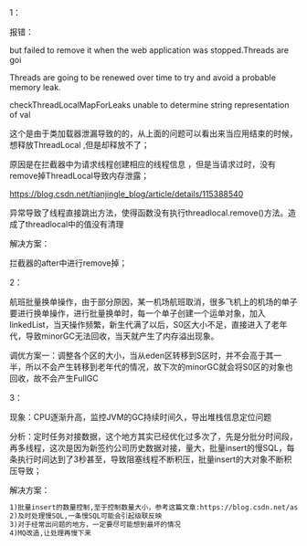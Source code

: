 1：

报错：

but failed to remove it when the web application was stopped.Threads are goi

Threads are going to be renewed over time to try and avoid a probable memory leak.

checkThreadLocalMapForLeaks unable to determine string representation of val

这个是由于类加载器泄漏导致的的，从上面的问题可以看出来当应用结束的时候，想释放ThreadLocal ,但是却释放不了；

原因是在拦截器中为请求线程创建相应的线程信息 ，但是当请求过时，没有remove掉ThreadLocal导致内存泄露；

https://blog.csdn.net/tianjingle_blog/article/details/115388540

异常导致了线程直接跳出方法，使得函数没有执行threadlocal.remove()方法。造成了threadlocal中的值没有清理



解决方案：

拦截器的after中进行remove掉；



2：

航班批量换单操作，由于部分原因，某一机场航班取消，很多飞机上的机场的单子要进行换单操作，进行批量换单时，每一个单子创建一个运单对象，加入linkedList，当天操作频繁，新生代满了以后，S0区大小不足，直接进入了老年代，导致minorGC无法回收，当天就产生了内存溢出现象。



调优方案一：调整各个区的大小，当从eden区转移到S区时，并不会高于其一半，所以不会产生转移到老年代的情况，故下次的minorGC就会将S0区的对象也回收，故不会产生FullGC



3：

现象：CPU逐渐升高，监控JVM的GC持续时间久，导出堆栈信息定位问题

分析：定时任务对接数据，这个地方其实已经优化过多次了，先是分批分时间段，再多线程，这次是因为新签约公司历史数据对接，量大，批量insert的慢SQL，每条执行时间达到了3秒甚至，导致阻塞线程不断积压，批量insert的大对象不断积压导致；

解决方案：

```txt
1)批量insert的数量控制,至于控制数量大小，参考这篇文章:https://blog.csdn.net/asd051377305/article/details/127084594
2)及时处理慢SQL,一条慢SQL可能会引起级联反映
3)对于经常出问题的地方，一定要尽可能想到最坏的情况
4)MQ改造,让处理再慢下来
```

